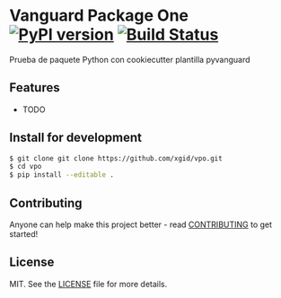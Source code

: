 # Vanguard Package One [![PyPI version][fury-image]][fury-url] [![Build Status][travis-image]][travis-url]
Prueba de paquete Python con cookiecutter plantilla pyvanguard


## Features

* TODO


## Install for development

```bash
$ git clone git clone https://github.com/xgid/vpo.git
$ cd vpo
$ pip install --editable .
```


## Contributing
Anyone can help make this project better - read [CONTRIBUTING](CONTRIBUTING.md) to get started!


## License
MIT. See the [LICENSE](LICENSE) file for more details.


[fury-url]: http://badge.fury.io/py/vpo
[fury-image]: https://badge.fury.io/py/vpo.png

[travis-url]: https://travis-ci.org/xgid/vpo
[travis-image]: https://travis-ci.org/xgid/vpo.png?branch=develop

